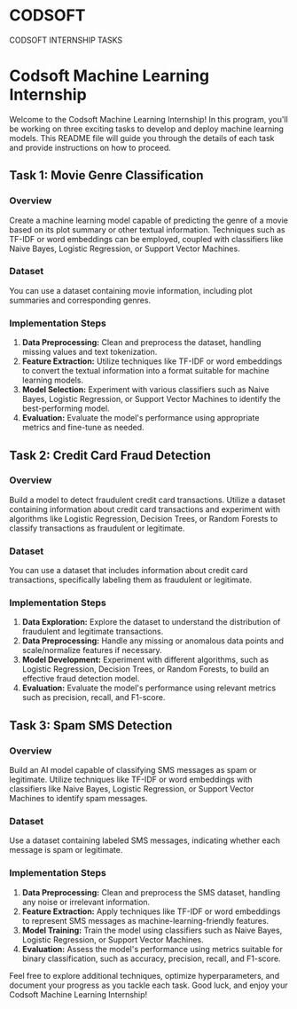 # CODSOFT
CODSOFT INTERNSHIP TASKS
# Codsoft Machine Learning Internship

Welcome to the Codsoft Machine Learning Internship! In this program, you'll be working on three exciting tasks to develop and deploy machine learning models. This README file will guide you through the details of each task and provide instructions on how to proceed.

## Task 1: Movie Genre Classification

### Overview
Create a machine learning model capable of predicting the genre of a movie based on its plot summary or other textual information. Techniques such as TF-IDF or word embeddings can be employed, coupled with classifiers like Naive Bayes, Logistic Regression, or Support Vector Machines.

### Dataset
You can use a dataset containing movie information, including plot summaries and corresponding genres.

### Implementation Steps
1. **Data Preprocessing:** Clean and preprocess the dataset, handling missing values and text tokenization.
2. **Feature Extraction:** Utilize techniques like TF-IDF or word embeddings to convert the textual information into a format suitable for machine learning models.
3. **Model Selection:** Experiment with various classifiers such as Naive Bayes, Logistic Regression, or Support Vector Machines to identify the best-performing model.
4. **Evaluation:** Evaluate the model's performance using appropriate metrics and fine-tune as needed.

## Task 2: Credit Card Fraud Detection

### Overview
Build a model to detect fraudulent credit card transactions. Utilize a dataset containing information about credit card transactions and experiment with algorithms like Logistic Regression, Decision Trees, or Random Forests to classify transactions as fraudulent or legitimate.

### Dataset
You can use a dataset that includes information about credit card transactions, specifically labeling them as fraudulent or legitimate.

### Implementation Steps
1. **Data Exploration:** Explore the dataset to understand the distribution of fraudulent and legitimate transactions.
2. **Data Preprocessing:** Handle any missing or anomalous data points and scale/normalize features if necessary.
3. **Model Development:** Experiment with different algorithms, such as Logistic Regression, Decision Trees, or Random Forests, to build an effective fraud detection model.
4. **Evaluation:** Evaluate the model's performance using relevant metrics such as precision, recall, and F1-score.

## Task 3: Spam SMS Detection

### Overview
Build an AI model capable of classifying SMS messages as spam or legitimate. Utilize techniques like TF-IDF or word embeddings with classifiers like Naive Bayes, Logistic Regression, or Support Vector Machines to identify spam messages.

### Dataset
Use a dataset containing labeled SMS messages, indicating whether each message is spam or legitimate.

### Implementation Steps
1. **Data Preprocessing:** Clean and preprocess the SMS dataset, handling any noise or irrelevant information.
2. **Feature Extraction:** Apply techniques like TF-IDF or word embeddings to represent SMS messages as machine-learning-friendly features.
3. **Model Training:** Train the model using classifiers such as Naive Bayes, Logistic Regression, or Support Vector Machines.
4. **Evaluation:** Assess the model's performance using metrics suitable for binary classification, such as accuracy, precision, recall, and F1-score.

Feel free to explore additional techniques, optimize hyperparameters, and document your progress as you tackle each task. Good luck, and enjoy your Codsoft Machine Learning Internship!
